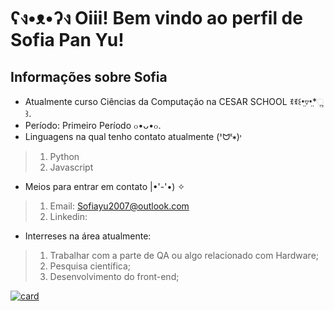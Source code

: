 # ʕง•ᴥ•ʔง Oiii! Bem vindo ao perfil de Sofia Pan Yu!

## Informações sobre Sofia
 - Atualmente curso Ciências da Computação na CESAR SCHOOL ꉂꉂ꒰•̤▿•̤*ૢ꒱.
 - Período: Primeiro Período ๐•ᴗ•๐.
 - Linguagens na qual tenho contato atualmente (ᕑᗢᓫ∗)˒ 
>1. Python
>2. Javascript
- Meios para entrar em contato |•'-'•) ✧
>1. Email: Sofiayu2007@outlook.com
>2. Linkedin: 
- Interreses na área atualmente:
> 1. Trabalhar com a parte de QA ou algo relacionado com Hardware;
> 2. Pesquisa científica;
> 3. Desenvolvimento do front-end;

[![card](https://github-readme-stats.vercel.app/api?username=iuricode&theme=default)](https://github.com/anuraghazra/github-readme-stats)
